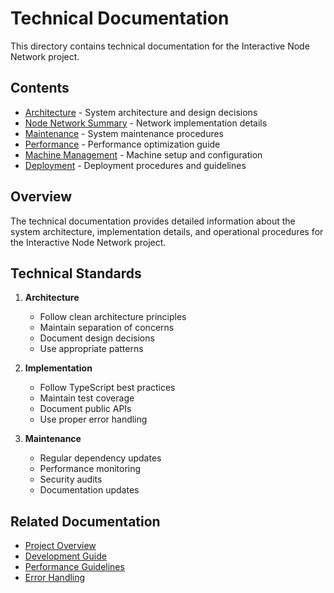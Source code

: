 # Technical Documentation

This directory contains technical documentation for the Interactive Node Network project.

## Contents

- [Architecture](./architecture.md) - System architecture and design decisions
- [Node Network Summary](./node-network-summary.md) - Network implementation details
- [Maintenance](./maintenance.md) - System maintenance procedures
- [Performance](./performance.md) - Performance optimization guide
- [Machine Management](./machine-management.md) - Machine setup and configuration
- [Deployment](./deployment.md) - Deployment procedures and guidelines

## Overview

The technical documentation provides detailed information about the system architecture, implementation details, and operational procedures for the Interactive Node Network project.

## Technical Standards

1. **Architecture**
   - Follow clean architecture principles
   - Maintain separation of concerns
   - Document design decisions
   - Use appropriate patterns

2. **Implementation**
   - Follow TypeScript best practices
   - Maintain test coverage
   - Document public APIs
   - Use proper error handling

3. **Maintenance**
   - Regular dependency updates
   - Performance monitoring
   - Security audits
   - Documentation updates

## Related Documentation

- [Project Overview](../README.md)
- [Development Guide](../guides/development-guide.md)
- [Performance Guidelines](../performance/README.md)
- [Error Handling](../errors/README.md) 